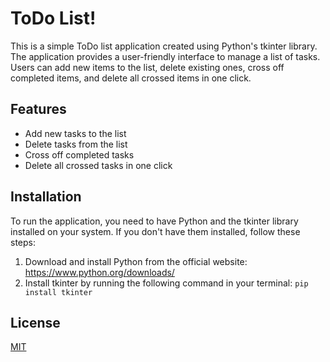 # ToDo List!

This is a simple ToDo list application created using Python's tkinter library. The application provides a user-friendly interface to manage a list of tasks. Users can add new items to the list, delete existing ones, cross off completed items, and delete all crossed items in one click.

## Features

- Add new tasks to the list
- Delete tasks from the list
- Cross off completed tasks
- Delete all crossed tasks in one click

## Installation

To run the application, you need to have Python and the tkinter library installed on your system. If you don't have them installed, follow these steps:

1. Download and install Python from the official website: https://www.python.org/downloads/
2. Install tkinter by running the following command in your terminal: `pip install tkinter`


## License

[MIT](https://choosealicense.com/licenses/mit/)
